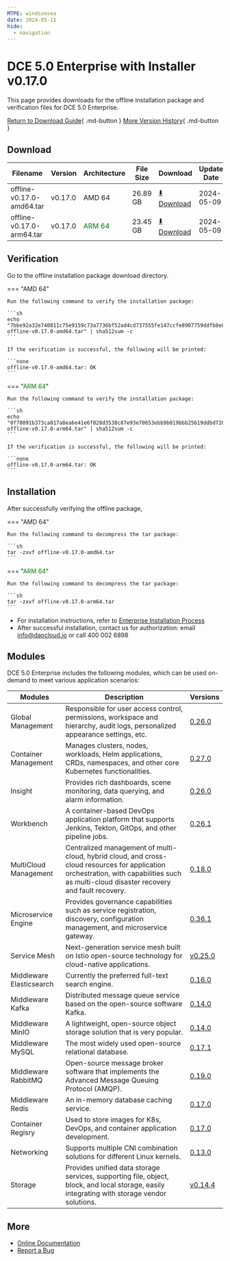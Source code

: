 ```yaml
---
MTPE: windsonsea
date: 2024-05-11
hide:
  - navigation
---
```


# DCE 5.0 Enterprise with Installer v0.17.0

This page provides downloads for the offline installation package and verification files for DCE 5.0 Enterprise.

[Return to Download Guide](../index.md#_2){ .md-button } [More Version History](./dce5-installer-history.md){ .md-button }

## Download

| Filename | Version | Architecture | File Size | Download | Update Date |
| --------- | ------- | ------------ | --------- | -------- | ----------- |
| offline-v0.17.0-amd64.tar | v0.17.0 | AMD 64 | 26.89 GB | [:arrow_down: Download](https://qiniu-download-public.daocloud.io/DaoCloud_Enterprise/dce5/offline-v0.17.0-amd64.tar) | 2024-05-09 |
| offline-v0.17.0-arm64.tar | v0.17.0 | <font color="green">ARM 64</font> | 23.45 GB | [:arrow_down: Download](https://qiniu-download-public.daocloud.io/DaoCloud_Enterprise/dce5/offline-v0.17.0-arm64.tar) | 2024-05-09 |

## Verification

Go to the offline installation package download directory.

=== "AMD 64"

    Run the following command to verify the installation package:

    ```sh
    echo "7bbe92a32e740811c75e9159c73a7736bf52ad4cd737555fe147ccfe8907759ddfb8e8bf43780702c568beb6fe5c651a1f1fc0a59f48044d049de3ef521b8b41  offline-v0.17.0-amd64.tar" | sha512sum -c
    ```

    If the verification is successful, the following will be printed:

    ```none
    offline-v0.17.0-amd64.tar: OK
    ```

=== "<font color="green">ARM 64</font>"

    Run the following command to verify the installation package:

    ```sh
    echo "0f78091b373ca817a8ea6e41e6f028d3538c87e93e70653ebb9b019bbb25619ddbd72853ada5a8f186639c4e970132bab2b75cb53f52762bdaed9f55cee0f848  offline-v0.17.0-arm64.tar" | sha512sum -c
    ```

    If the verification is successful, the following will be printed:

    ```none
    offline-v0.17.0-arm64.tar: OK
    ```

## Installation

After successfully verifying the offline package,

=== "AMD 64"

    Run the following command to decompress the tar package:

    ```sh
    tar -zxvf offline-v0.17.0-amd64.tar
    ```

=== "<font color="green">ARM 64</font>"

    Run the following command to decompress the tar package:

    ```sh
    tar -zxvf offline-v0.17.0-arm64.tar
    ```

- For installation instructions, refer to [Enterprise Installation Process](../../install/commercial/start-install.md)
- After successful installation, contact us for authorization: email info@daocloud.io or call 400 002 6898

## Modules

DCE 5.0 Enterprise includes the following modules, which can be used on-demand to meet various application scenarios:

| Modules | Description | Versions |
| ------- | ----------- | -------- |
| Global Management | Responsible for user access control, permissions, workspace and hierarchy, audit logs, personalized appearance settings, etc. | [0.26.0](../../ghippo/intro/release-notes.md#v0260) |
| Container Management | Manages clusters, nodes, workloads, Helm applications, CRDs, namespaces, and other core Kubernetes functionalities. | [0.27.0](../../kpanda/intro/release-notes.md#v0270) |
| Insight | Provides rich dashboards, scene monitoring, data querying, and alarm information. | [0.26.0](../../insight/intro/releasenote.md#v0260) |
| Workbench | A container-based DevOps application platform that supports Jenkins, Tekton, GitOps, and other pipeline jobs. | [0.26.1](../../amamba/intro/release-notes.md#v0261) |
| MultiCloud Management | Centralized management of multi-cloud, hybrid cloud, and cross-cloud resources for application orchestration, with capabilities such as multi-cloud disaster recovery and fault recovery. | [0.18.0](../../kairship/intro/release-notes.md#v0180) |
| Microservice Engine | Provides governance capabilities such as service registration, discovery, configuration management, and microservice gateway. | [0.36.1](../../skoala/intro/release-notes.md#v0361) |
| Service Mesh | Next-generation service mesh built on Istio open-source technology for cloud-native applications. | [v0.25.0](../../mspider/intro/release-notes.md#v0250) |
| Middleware Elasticsearch | Currently the preferred full-text search engine. | [0.16.0](../../middleware/elasticsearch/release-notes.md#v0160) |
| Middleware Kafka | Distributed message queue service based on the open-source software Kafka. | [0.14.0](../../middleware/kafka/release-notes.md#v0140) |
| Middleware MinIO | A lightweight, open-source object storage solution that is very popular. | [0.14.0](../../middleware/minio/release-notes.md#v0140) |
| Middleware MySQL | The most widely used open-source relational database. | [0.17.1](../../middleware/mysql/release-notes.md#v0171) |
| Middleware RabbitMQ | Open-source message broker software that implements the Advanced Message Queuing Protocol (AMQP). | [0.19.0](../../middleware/rabbitmq/release-notes.md#v0190) |
| Middleware Redis | An in-memory database caching service. | [0.17.0](../../middleware/redis/release-notes.md#v0170) |
| Container Regisry | Used to store images for K8s, DevOps, and container application development. | [0.17.0](../../kangaroo/intro/release-notes.md#v0170) |
| Networking | Supports multiple CNI combination solutions for different Linux kernels. | [0.13.0](../../network/intro/releasenotes.md) |
| Storage | Provides unified data storage services, supporting file, object, block, and local storage, easily integrating with storage vendor solutions. | [v0.14.4](../../storage/hwameistor/releasenotes.md#v0144) |

## More

- [Online Documentation](../../dce/index.md)
- [Report a Bug](https://github.com/DaoCloud/DaoCloud-docs/issues)
